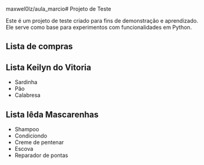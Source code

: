 maxwel0lz/aula_marcio# Projeto de Teste

Este é um projeto de teste criado para fins de demonstração e aprendizado. Ele serve como base para experimentos com funcionalidades em Python.

## Lista de compras

## Lista Keilyn do Vitoria

- Sardinha 
- Pão 
- Calabresa
## Lista Iêda Mascarenhas
- Shampoo
- Condiciondo
- Creme de pentenar
- Escova
- Reparador de pontas
